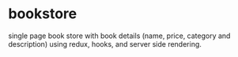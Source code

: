 # bookstore
single page book store with book details (name, price, category and description) using redux, hooks, and server side rendering.
